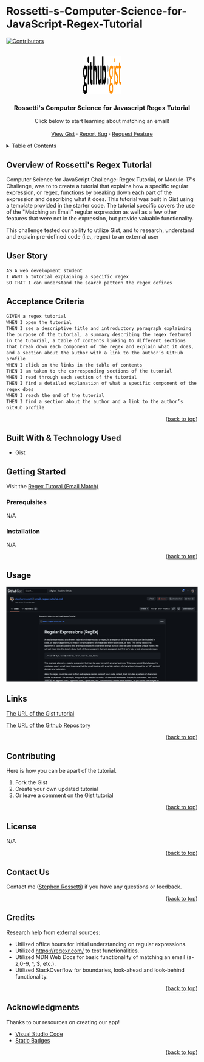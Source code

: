 # Rossetti-s-Computer-Science-for-JavaScript-Regex-Tutorial

<a name="readme-top"></a>

[![Contributors][contributors-shield]][contributors-url]

<br />
<div align="center">
<a href="https://github.com/stephenrossetti/Rossetti-s-Computer-Science-for-JavaScript-Regex-Tutorial">
<img src="./images/gist.png" alt="Homework Logo" width="100" height="100">
</a>

<h3 align="r">Rossetti's Computer Science for Javascript Regex Tutorial</h3>
<p align="center">
    Click below to start learning about matching an email!
<br />

<br />
<a href="https://gist.github.com/stephenrossetti/1d42300d64ce943e8cf477e55d45d3fc">View Gist</a>
    ·
<a href="https://github.com/stephenrossetti/Rossetti-s-Computer-Science-for-JavaScript-Regex-Tutorial/issues">Report Bug</a>
    ·
<a href="https://github.com/stephenrossetti/Rossetti-s-Computer-Science-for-JavaScript-Regex-Tutorial/issues">Request Feature</a>
  </p>
</div>


<details>
<summary>Table of Contents</summary>
<ol>
<li><a href="#overview-of-rossettis-regex-tutorial"> Overview of Regex Tutorial</a></li>
<li><a href="#user-story">User Story</a></li>
<li><a href="#acceptance-criteria">Acceptance Criteria</a></li>
<li><a href="#getting-started">Getting Started</a><li>
<ul>
<li><a href="#prerequisites">Prerequisites</a></li>
<li><a href="#installation">Installation</a></li>
</ul>
</li>
<li><a href="#built-with-&-technology-used">Technology Used</a></li>
<li><a href="#usage">Usage</a></li>
<li><a href="#links">Links</a></li>
<li><a href="#contributing">Contributing</a></li>
<li><a href="#license">License</a></li>
<li><a href="#contact-us">Contact Us </a></li>
<li><a href="#credits">Credits</a></li>
<li><a href="#acknowledgments">Acknowledgments</a></li>
</ol>
</details>

## Overview of Rossetti's Regex Tutorial

Computer Science for JavaScript Challenge: Regex Tutorial, or Module-17's Challenge, was to to create a tutorial that explains how a specific regular expression, or regex, functions by breaking down each part of the expression and describing what it does. This tutorial was built in Gist using a template provided in the starter code. The tutorial specific covers the use of the "Matching an Email" regular expression as well as a few other features that were not in the expression, but provide valuable functionality.

This challenge tested our ability to utilize Gist, and to research, understand and explain pre-defined code (i.e., regex) to an external user

## User Story

```
AS A web development student
I WANT a tutorial explaining a specific regex
SO THAT I can understand the search pattern the regex defines
```

## Acceptance Criteria

```
GIVEN a regex tutorial
WHEN I open the tutorial
THEN I see a descriptive title and introductory paragraph explaining the purpose of the tutorial, a summary describing the regex featured in the tutorial, a table of contents linking to different sections that break down each component of the regex and explain what it does, and a section about the author with a link to the author’s GitHub profile
WHEN I click on the links in the table of contents
THEN I am taken to the corresponding sections of the tutorial
WHEN I read through each section of the tutorial
THEN I find a detailed explanation of what a specific component of the regex does
WHEN I reach the end of the tutorial
THEN I find a section about the author and a link to the author’s GitHub profile
```

<p align="right">(<a href="#readme-top">back to top</a>)</p>

## Built With & Technology Used

- Gist

## Getting Started

Visit the [Regex Tutoral (Email Match)](https://gist.github.com/stephenrossetti/1d42300d64ce943e8cf477e55d45d3fc)

### Prerequisites

N/A

### Installation

N/A

<p align="right">(<a href="#readme-top">back to top</a>)</p>

## Usage

![MVC Tech Blog](./images/Mockup.png)

## Links
[The URL of the Gist tutorial](https://gist.github.com/stephenrossetti/1d42300d64ce943e8cf477e55d45d3fc)

[The URL of the Github Repository](https://github.com/stephenrossetti/Rossetti-s-Computer-Science-for-JavaScript-Regex-Tutorial)

<p align="right">(<a href="#readme-top">back to top</a>)</p>

## Contributing

Here is how you can be apart of the tutorial.

1. Fork the Gist
2. Create your own updated tutorial
3. Or leave a comment on the Gist tutorial

<p align="right">(<a href="#readme-top">back to top</a>)</p>

## License

N/A

<p align="right">(<a href="#readme-top">back to top</a>)</p>

## Contact Us

Contact me ([Stephen Rossetti](https://github.com/stephenrossetti)) if you have any questions or feedback.

<p align="right">(<a href="#readme-top">back to top</a>)</p>

## Credits

Research help from external sources:

- Utilized office hours for initial understanding on regular expressions.
- Utilized https://regexr.com/ to test functionalities.
- Utilized MDN Web Docs for basic functionality of matching an email (a-z,0-9, ^, $, etc.).
- Utilized StackOverflow for boundaries, look-ahead and look-behind functionality.

<p align="right">(<a href="#readme-top">back to top</a>)</p>

## Acknowledgments

Thanks to our resources on creating our app!

- [Visual Studio Code](https://code.visualstudio.com/)
- [Static Badges](https://shields.io/badges)

<p align="right">(<a href="#readme-top">back to top</a>)</p>

[contributors-shield]:https://img.shields.io/badge/CONTRIBUTORS%20--4?style=for-the-badge&logo=gitlab&labelColor=WHITE
[contributors-url]: https://github.com/stephenrossetti/Rossetti-s-Computer-Science-for-JavaScript-Regex-Tutorial